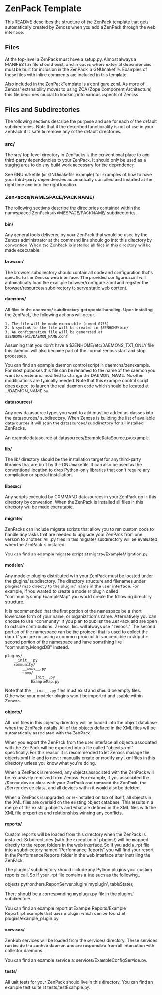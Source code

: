 # ZenPack Template
This README describes the structure of the ZenPack template that gets
automatically created by Zenoss when you add a ZenPack through the web
interface.

## Files
At the top-level a ZenPack must have a setup.py. Almost always a MANIFEST.in
file should exist, and in cases where external dependencies must be built for
inclusion in the ZenPack, a GNUmakefile. Examples of these files with inline
comments are included in this template.

Also included in the ZenPackTemplate is a configure.zcml. As more of Zenoss'
extensibility moves to using ZCA (Zope Component Architecture) this file
becomes crucial to hooking into various aspects of Zenoss.

## Files and Subdirectories
The following sections describe the purpose and use for each of the default
subdirectories. Note that if the described functionality is not of use in your
ZenPack it is safe to remove any of the default directories.

### src/
The src/ top-level directory in ZenPacks is the conventional place to add
third-party dependencies to your ZenPack. It should only be used as a staging
area to do any build work necessary for the dependency.

See GNUmakefile (or GNUmakefile.example) for examples of how to have
your third-party dependencies automatically compiled and installed at the right
time and into the right location.

### ZenPacks/NAMESPACE/PACKNAME/
The following sections describe the directories contained within the
namespaced ZenPacks/NAMESPACE/PACKNAME/ subdirectories.

#### bin/
Any general tools delivered by your ZenPack that would be used by the Zenoss
administrator at the command line should go into this directory by convention.
When the ZenPack is installed all files in this directory will be made
executable.

#### browser/
The browser subdirectory should contain all code and configuration that's
specific to the Zenoss web interface. The provided configure.zcml will
automatically load the example browser/configure.zcml and register the
browser/resources/ subdirectory to serve static web content.

#### daemons/
All files in the daemons/ subdirectory get special handling. Upon installing
the ZenPack, the following actions will occur.

    1. The file will be made executable (chmod 0755)
    2. A symlink to the file will be created in $ZENHOME/bin/
    3. An configuration file will be generated at $ZENHOME/etc/DAEMON_NAME.conf

Assuming that you don't have a $ZENHOME/etc/DAEMONS_TXT_ONLY file this daemon
will also become part of the normal zenoss start and stop processes.

You can find an example daemon control script in daemons/zenexample. For most
purposes this file can be renamed to the name of the daemon you want to create
and modified to change the DAEMON_NAME. No other modifications are typically
needed. Note that this example control script does expect to launch the real
daemon code which should be located at ../DAEMON_NAME.py.

#### datasources/
Any new datasource types you want to add must be added as classes into the
datasources/ subdirectory. When Zenoss is building the list of available
datasources it will scan the datasources/ subdirectory for all installed
ZenPacks.

An example datasource at datasources/ExampleDataSource.py.example.

#### lib/
The lib/ directory should be the installation target for any third-party
libraries that are built by the GNUmakefile. It can also be used as the
conventional location to drop Python-only libraries that don't require
any compilation or special installation.

#### libexec/
Any scripts executed by COMMAND datasources in your ZenPack go in this
directory by convention. When the ZenPack is installed all files in this
directory will be made executable.

#### migrate/
ZenPacks can include migrate scripts that allow you to run custom code to
handle any tasks that are needed to upgrade your ZenPack from one version to
another. All .py files in this migrate/ subdirectory will be evaluated when the
ZenPack is installed.

You can find an example migrate script at migrate/ExampleMigration.py.

#### modeler/
Any modeler plugins distributed with your ZenPack must be located under the
plugins/ subdirectory. The directory structure and filenames under plugins/
map directly to the plugins' name in the user interface. For example, if you
wanted to create a modeler plugin called "community.snmp.ExampleMap" you would
create the following directory structure.

It is recommended that the first portion of the namespace be a short lowercase
form of your name, or organization's name. Alternatively you can choose to use
"community" if you plan to publish the ZenPack and are open to outside
contributions. Zenoss, Inc. will always use "zenoss." The second portion of the
namespace can be the protocol that is used to collect the data. If you are not
using a common protocol it is acceptable to skip the second portion of the
namespace and have something like "community.MongoDB" instead.

    plugins/
        __init__.py
        community/
            __init__.py
            snmp/
                __init__.py
                ExampleMap.py

Note that the ```__init__.py``` files must exist and should be empty files. Otherwise
your modeler plugins won't be imported and usable within Zenoss.

#### objects/
All .xml files in this objects/ directory will be loaded into the object
database when the ZenPack installs. All of the objects defined in the XML files
will be automatically associated with the ZenPack.

When you export the ZenPack from the user interface all objects associated with
the ZenPack will be exported into a file called "objects.xml" specifically. For
this reason it is recommended to let Zenoss manage the objects.xml file and to
never manually create or modify any .xml files in this directory unless you
know what you're doing.

When a ZenPack is removed, any objects associated with the ZenPack will be
recursively removed from Zenoss. For example, if you associated the /Server
device class with your ZenPack and removed the ZenPack, the /Server device
class, and all devices within it would also be deleted.

When a ZenPack is upgraded, or re-installed on top of itself, all objects in
the XML files are overlaid on the existing object database. This results in a
merge of the existing objects and what are defined in the XML files with the
XML file properties and relationships winning any conflicts.

#### reports/
Custom reports will be loaded from this directory when the ZenPack is
installed. Subdirectories (with the exception of plugins/) will be mapped
directly to the report folders in the web interface. So if you add a .rpt file
into a subdirectory named "Performance Reports" you will find your report in
the Performance Reports folder in the web interface after installing the
ZenPack.

The plugins/ subdirectory should include any Python plugins your custom reports
call. So if your .rpt file contains a line such as the following..

objects python:here.ReportServer.plugin('myplugin', tableState);

There should be a corresponding myplugin.py file in the plugins/ subdirectory.

You can find an example report at Example Reports/Example Report.rpt.example
that uses a plugin which can be found at plugins/example_plugin.py.

#### services/
ZenHub services will be loaded from the services/ directory. These services
run inside the zenhub daemon and are responsible from all interaction with
collector daemons.

You can find an example service at services/ExampleConfigService.py.

#### tests/
All unit tests for your ZenPack should live in this directory. You can find an
example test suite at tests/testExample.py.
